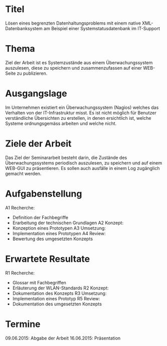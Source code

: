 # Titel

Lösen eines begrenzten Datenhaltungsproblems mit einem native XML-Datenbanksystem am Beispiel einer Systemstatusdatenbank im IT-Support


# Thema

Ziel der Arbeit ist es Systemzustände aus einem Überwachungssystem auszulesen, diese zu speichern und zusammenzufassen auf einer WEB-Seite zu publizieren.

# Ausgangslage

Im Unternehmen existiert ein Überwachungssystem (Nagios) welches das Verhalten von der IT-Infrastruktur misst. Es ist nicht möglich für Benutzer verständliche Übersichten zu erstellen, in denen ersichtlich ist, welche Systeme ordnungsgemäss arbeiten und welche nicht.


# Ziele der Arbeit

Das Ziel der Seminararbeit besteht darin, die Zustände des Überwachungssystems periodisch auszulesen, zu speichern und auf einem WEB-GUI zu präsentieren. Es sollen auch ausfälle in einem Log zugänglich gemacht werden.

# Aufgabenstellung

A1 Recherche:
- Definition der Fachbegriffe
- Erarbeitung der technischen Grundlagen
A2 Konzept:
- Konzeption eines Prototypen
A3 Umsetzung:
- Implementation eines Prototypen
A4 Review:
- Bewertung des umgesetzten Konzepts

# Erwartete Resultate

R1 Recherche:
- Glossar mit Fachbegriffen
- Erläuterung der WLAN-Standards
R2 Konzept:
- Dokumentation des Konzepts
R3 Umsetzung:
- Implementation eines Prototyp
R5 Review:
- Dokumentation des umgesetzten Konzepts

# Termine

09.06.2015: Abgabe der Arbeit
16.06.2015: Präsentation

